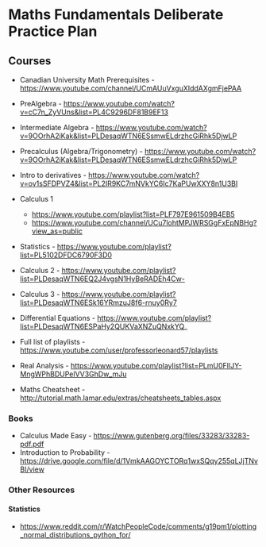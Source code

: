 # Maths Fundamentals Deliberate Practice Plan

## Courses
- Canadian University Math Prerequisites - https://www.youtube.com/channel/UCmAUuVxguXIddAXgmFjePAA

- PreAlgebra - https://www.youtube.com/watch?v=cC7n_ZyVUns&list=PL4C9296DF81B9EF13
- Intermediate Algebra - https://www.youtube.com/watch?v=9OOrhA2iKak&list=PLDesaqWTN6ESsmwELdrzhcGiRhk5DjwLP
- Precalculus (Algebra/Trigonometry) - https://www.youtube.com/watch?v=9OOrhA2iKak&list=PLDesaqWTN6ESsmwELdrzhcGiRhk5DjwLP
- Intro to derivatives - https://www.youtube.com/watch?v=ov1sSFDPVZ4&list=PL2IR9KC7mNVkYC6Ic7KaPUwXXY8n1U3BI
- Calculus 1
  - https://www.youtube.com/playlist?list=PLF797E961509B4EB5
  - https://www.youtube.com/channel/UCu7lohtMPJWRSGgFxEpNBHg?view_as=public
- Statistics - https://www.youtube.com/playlist?list=PL5102DFDC6790F3D0
- Calculus 2 - https://www.youtube.com/playlist?list=PLDesaqWTN6EQ2J4vgsN1HyBeRADEh4Cw-
- Calculus 3 - https://www.youtube.com/playlist?list=PLDesaqWTN6ESk16YRmzuJ8f6-rnuy0Ry7
- Differential Equations - https://www.youtube.com/playlist?list=PLDesaqWTN6ESPaHy2QUKVaXNZuQNxkYQ_
- Full list of playlists - https://www.youtube.com/user/professorleonard57/playlists
- Real Analysis - https://www.youtube.com/playlist?list=PLmU0FIlJY-MngWPhBDUPelVV3GhDw_mJu

- Maths Cheatsheet - http://tutorial.math.lamar.edu/extras/cheatsheets_tables.aspx

### Books
- Calculus Made Easy - https://www.gutenberg.org/files/33283/33283-pdf.pdf
- Introduction to Probability - https://drive.google.com/file/d/1VmkAAGOYCTORq1wxSQqy255qLJjTNvBI/view

### Other Resources
#### Statistics
- https://www.reddit.com/r/WatchPeopleCode/comments/g19pm1/plotting_normal_distributions_python_for/
